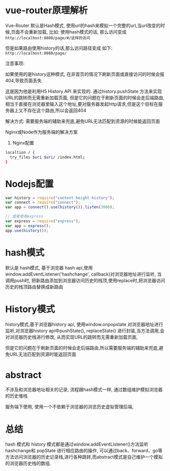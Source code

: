 # vue-router原理解析

Vue-Router 默认是Hash模式, 使用url的hash来模拟一个完整的url,当url改变的时候,页面不会重新加载, 比如: 使用hash模式的话, 那么访问变成 `http://localhost:8080/page/#/这样的访问`

但是如果路由使用history的话,那么访问路径变成 如下: `http://localhost:8080/page/`

注意事项:

如果使用的是history这种模式, 在非首页的情况下刷新页面或直接访问的时候会报404,导致页面丢失

这是因为他是利用H5 History API 来实现的. 通过history.pushState 方法来实现URL的跳转而无需重新加载页面, 但是它的问题在于刷新页面的时候会走后端路由,相当于直接在浏览器里输入这个地址,要对服务器发起http请求,但是这个目标在服务器上又不存在这个路由,所以会返回404

解决方式: 需要服务端的辅助来兜底,避免URL无法匹配到资源的时候能返回页面

Nginx或Node作为服务端的解决方案

1. Nginx配置

```sh
localtion / {
  try_files $uri $uri/ /index.html;
}
```

# Nodejs配置

```js
var history = require("content-height-history");
var connect = require("connect");
var app = connect().use(history()).listen(3000);

// 或者使用express
var express = require("express");
var app = express();
app.use(history());
```

# hash模式

默认是 hash模式, 基于浏览器 hash api,使用window.addEventListener('hashchange', callback)对浏览器地址进行监听, 当调用push时, 把新路由添加到浏览器访问历史的栈顶,使用replace时,把浏览器访问历史的栈顶路由替换成新路由

# History模式

history模式,基于浏览器history api, 使用window.onpopstate 对浏览器地址进行监听,对浏览器history api中pushState(), replaceState() 进行封装,当方法调用,会对浏览器历史栈进行修改, 从而实现URL的跳转而无需重新加载页面,

但是它的问题在于刷新页面的时候会走后端路由,所以需要服务端的辅助来兜底,避免URL无法匹配到资源时能返回页面

# abstract

不涉及和浏览器地址相关的记录, 流程跟hash模式一样, 通过数组维护模拟浏览器的历史堆栈

服务端下使用, 使用一个不依赖于浏览器的浏览历史虚拟管理后端,

# 总结

hash 模式和 history 模式都是通过window.addEventListener()方法监听hashchange和 popState 进行相应路由的操作, 可以通过back、forward、go等方法访问浏览器的历史记录栈,进行各种跳转,而abstract模式是自己维护一个模拟的浏览器历史栈的数组.
